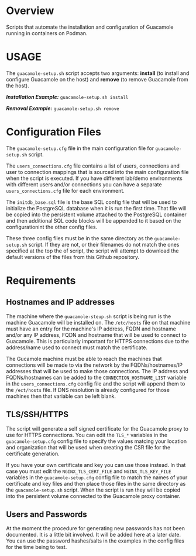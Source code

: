 # Overview
Scripts that automate the installation and configuration of Guacamole running in containers on Podman.

# USAGE

The `guacamole-setup.sh` script accepts two arguments: **install** (to install and configure Guacamole on the host) and **remove** (to remove Guacamole from the host).

***Installation Example:*** `guacamole-setup.sh install`

***Removal Example:*** `guacamole-setup.sh remove`

# Configuration Files

The `guacamole-setup.cfg` file in the main configuration file for `guacamole-setup.sh` script.

The `users_connections.cfg` file contains a list of users, connections and user to connection mappings that is sourced into the main configuration file when the script is executed. If you have different lab/demo environments with different users and/or connections you can have a separate `users_connections.cfg` file for each environment.

The `initdb_base.sql` file is the base SQL config file that will be used to initialize the PostgreSQL database when it is run the first time. That file will be copied into the persistent volume attached to the PostgreSQL container and then additional SQL code blocks will be appended to it based on the configurationint the other config files.

These three config files must be in the same directory as the `guacamole-setup.sh` script. If they are not, or their filenames do not match the ones specified at the top the of script, the script will attempt to download the default versions of the files from this Github repository.

# Requirements

## Hostnames and IP addresses

The machine where the `guacamole-steup.sh` script is being run is the machine Guacamole will be installed on. The `/etc/hosts` file on that machine must have an entry for the machine's IP address, FQDN and hostname and/or any IP address, FQDN and hostname that will be used to connect to Guacamole. This is particularly important for HTTPS connections due to the address/name used to connect must match the certificate.

The Gucamole machine must be able to reach the machines that connections will be made to via the network by the FQDNs/hostnames/IP addresses that will be used to make those connections. The IP address and FQDNs/hostnames can be added to the `CONNECTION_HOSTNAME_LIST` variable in the `users_connections.cfg` config file and the script will append them to the `/ect/hosts` file. If DNS resolution is already configured for those machines then that variable can be left blank.

## TLS/SSH/HTTPS

The script will generate a self signed certificate for the Guacamole proxy to use for HTTPS connections. You can edit the `TLS_*` variables in the `guacamole-setup.cfg` config file to specify the values matcing your location and organization that will be used when creating the CSR file for the certificate generation.

If you have your own certificate and key you can use those instead. In that case you must edit the `NGINX_TLS_CERT_FILE` and `NGINX_TLS_KEY_FILE` variables in the `guacamole-setup.cfg` config file to match the names of your certificate and key files and then place those files in the same directory as the `guacamole-setup.sh` script. When the script is run they will be copied into the persistent volume connected to the Guacamole proxy container.

## Users and Passwords

At the moment the procedure for generating new passwords has not been documented. It is a little bit involved. It will be added here at a later date. You can use the password hashes/salts in the examples in the config files for the time being to test.
